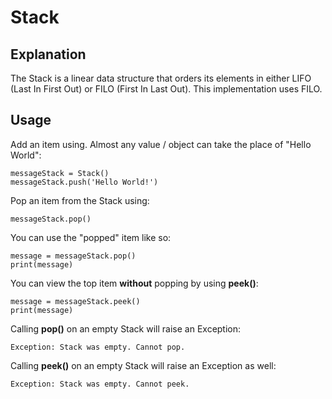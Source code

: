 # Stack

## Explanation
The Stack is a linear data structure that orders its elements in either LIFO (Last In First Out) or FILO (First In Last Out). This implementation uses FILO. 

## Usage 

Add an item using. Almost any value / object can take the place of "Hello World":
```
messageStack = Stack()
messageStack.push('Hello World!')
```

Pop an item from the Stack using: 
```
messageStack.pop()
```

You can use the "popped" item like so: 
```
message = messageStack.pop()
print(message)
```

You can view the top item **without** popping by using **peek()**: 
```
message = messageStack.peek()
print(message)
```

Calling **pop()** on an empty Stack will raise an Exception: 
```
Exception: Stack was empty. Cannot pop.
```

Calling **peek()** on an empty Stack will raise an Exception as well:
```
Exception: Stack was empty. Cannot peek.
```